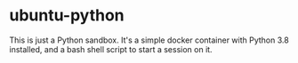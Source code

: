 # ubuntu-python

This is just a Python sandbox. It's a simple docker container with Python 3.8 installed, 
and a bash shell script to start a session on it.